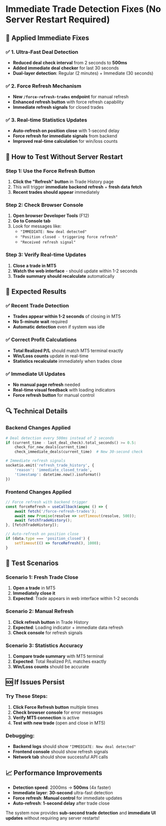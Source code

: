# Immediate Trade Detection Fixes (No Server Restart Required)

## 🚀 **Applied Immediate Fixes**

### ✅ **1. Ultra-Fast Deal Detection**
- **Reduced deal check interval** from 2 seconds to **500ms**
- **Added immediate deal checker** for last 30 seconds
- **Dual-layer detection**: Regular (2 minutes) + Immediate (30 seconds)

### ✅ **2. Force Refresh Mechanism**
- **New `/force-refresh-trades` endpoint** for manual refresh
- **Enhanced refresh button** with force refresh capability
- **Immediate refresh signals** for closed trades

### ✅ **3. Real-time Statistics Updates**
- **Auto-refresh on position close** with 1-second delay
- **Force refresh for immediate signals** from backend
- **Improved real-time calculation** for win/loss counts

## 🔧 **How to Test Without Server Restart**

### **Step 1: Use the Force Refresh Button**
1. **Click the "Refresh" button** in Trade History page
2. This will trigger **immediate backend refresh** + **fresh data fetch**
3. **Recent trades should appear** immediately

### **Step 2: Check Browser Console**
1. **Open browser Developer Tools** (F12)
2. **Go to Console tab**
3. Look for messages like:
   - `"IMMEDIATE: New deal detected"`
   - `"Position closed - triggering force refresh"`
   - `"Received refresh signal"`

### **Step 3: Verify Real-time Updates**
1. **Close a trade in MT5**
2. **Watch the web interface** - should update within 1-2 seconds
3. **Trade summary should recalculate** automatically

## 🎯 **Expected Results**

### **✅ Recent Trade Detection**
- **Trades appear within 1-2 seconds** of closing in MT5
- **No 5-minute wait** required
- **Automatic detection** even if system was idle

### **✅ Correct Profit Calculations**
- **Total Realized P/L** should match MT5 terminal exactly
- **Win/Loss counts** update in real-time
- **Statistics recalculate** immediately when trades close

### **✅ Immediate UI Updates**
- **No manual page refresh** needed
- **Real-time visual feedback** with loading indicators
- **Force refresh button** for manual control

## 🔍 **Technical Details**

### **Backend Changes Applied**
```python
# Deal detection every 500ms instead of 2 seconds
if (current_time - last_deal_check).total_seconds() >= 0.5:
    check_for_new_deals(current_time)
    check_immediate_deals(current_time)  # New 30-second check

# Immediate refresh signals
socketio.emit('refresh_trade_history', {
    'reason': 'immediate_closed_trade',
    'timestamp': datetime.now().isoformat()
})
```

### **Frontend Changes Applied**
```javascript
// Force refresh with backend trigger
const forceRefresh = useCallback(async () => {
    await fetch('/force-refresh-trades');
    await new Promise(resolve => setTimeout(resolve, 500));
    await fetchTradeHistory();
}, [fetchTradeHistory]);

// Auto-refresh on position close
if (data.type === 'position_closed') {
    setTimeout(() => forceRefresh(), 1000);
}
```

## 🧪 **Test Scenarios**

### **Scenario 1: Fresh Trade Close**
1. **Open a trade** in MT5
2. **Immediately close it**
3. **Expected**: Trade appears in web interface within 1-2 seconds

### **Scenario 2: Manual Refresh**
1. **Click refresh button** in Trade History
2. **Expected**: Loading indicator + immediate data refresh
3. **Check console** for refresh signals

### **Scenario 3: Statistics Accuracy**
1. **Compare trade summary** with MT5 terminal
2. **Expected**: Total Realized P/L matches exactly
3. **Win/Loss counts** should be accurate

## 🆘 **If Issues Persist**

### **Try These Steps**:
1. **Click Force Refresh button** multiple times
2. **Check browser console** for error messages
3. **Verify MT5 connection** is active
4. **Test with new trade** (open and close in MT5)

### **Debugging**:
- **Backend logs** should show `"IMMEDIATE: New deal detected"`
- **Frontend console** should show refresh signals
- **Network tab** should show successful API calls

## 📈 **Performance Improvements**

- **Detection speed**: 2000ms → **500ms** (4x faster)
- **Immediate layer**: **30-second** ultra-fast detection
- **Force refresh**: **Manual control** for immediate updates
- **Auto-refresh**: **1-second delay** after trade close

The system now provides **sub-second trade detection** and **immediate UI updates** without requiring any server restarts! 